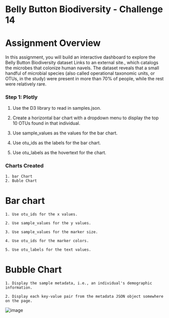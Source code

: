 # Belly Button Biodiversity - Challenge 14

<p align="center">
<![image](https://user-images.githubusercontent.com/112281976/208505439-23ce723d-2cc5-4fa7-8052-afd785000b26.png)> 
</p>

# Assignment Overview

In this assignment, you will build an interactive dashboard to explore the Belly Button Biodiversity dataset Links to an external site., which catalogs the microbes that colonize human navels.
The dataset reveals that a small handful of microbial species (also called operational taxonomic units, or OTUs, in the study) were present in more than 70% of people, while the rest were relatively rare.

### Step 1: Plotly ###
   
   1. Use the D3 library to read in samples.json.

   2. Create a horizontal bar chart with a dropdown menu to display the top 10 OTUs found in that individual.

   3. Use sample_values as the values for the bar chart.

   4. Use otu_ids as the labels for the bar chart.

   5. Use otu_labels as the hovertext for the chart.

### Charts Created ###

    1. bar Chart
    2. Buble Chart

# Bar chart

    1. Use otu_ids for the x values.

    2. Use sample_values for the y values.

    3. Use sample_values for the marker size.

    4. Use otu_ids for the marker colors.

    5. Use otu_labels for the text values.

# Bubble Chart

    1. Display the sample metadata, i.e., an individual's demographic information.

    2. Display each key-value pair from the metadata JSON object somewhere on the page.
    
![image](https://user-images.githubusercontent.com/112281976/208506456-a4518caf-e809-4631-a682-0d40c544eee9.png)


